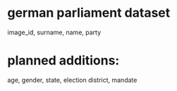 # german parliament dataset


image_id, surname, name, party

# planned additions:

age, gender, state, election district, mandate
